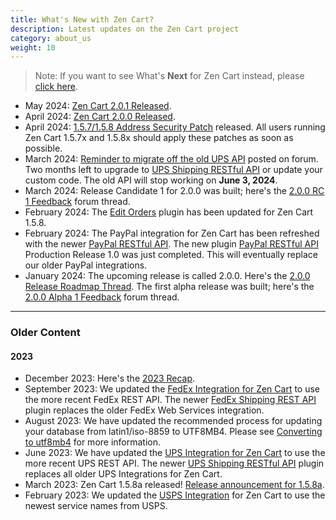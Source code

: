 ```yaml
---
title: What's New with Zen Cart?
description: Latest updates on the Zen Cart project
category: about_us
weight: 10
---
```


> Note: If you want to see What's **Next** for Zen Cart instead, please [click here](/release/whatsnext/).

- May 2024: [Zen Cart 2.0.1 Released](https://www.zen-cart.com/showthread.php?230139-Zen-Cart-2-0-1-Released).
- April 2024: [Zen Cart 2.0.0 Released](https://www.zen-cart.com/showthread.php?230040-Zen-Cart-2-0-0-Released).
- April 2024: [1.5.7/1.5.8 Address Security Patch](https://www.zen-cart.com/showthread.php?230032-Security-patch-for-Zen-Cart-v1-5-7-series-and-v1-5-8-series) released.  All users running Zen Cart 1.5.7x and 1.5.8x should apply these patches as soon as possible. 
- March 2024: [Reminder to migrate off the old UPS API](https://www.zen-cart.com/showthread.php?229812-UPS-XML-will-stop-working-June-2024-(here-s-new-OAUTH-module)&p=1399614#post1399614) posted on forum.  Two months left to upgrade to [UPS Shipping RESTful API](https://www.zen-cart.com/downloads.php?do=file&id=2374) or update your custom code.  The old API will stop working on  **June 3, 2024**.
- March 2024: Release Candidate 1 for 2.0.0 was built; here's the [2.0.0 RC 1 Feedback](https://www.zen-cart.com/showthread.php?229991-Feedback-on-2-0-0-rc1) forum thread. 
- February 2024: The [Edit Orders](https://www.zen-cart.com/downloads.php?do=file&id=1513) plugin has been updated for Zen Cart 1.5.8.
- February 2024: The PayPal integration for Zen Cart has been refreshed with the newer [PayPal RESTful API](/user/payment/paypal_restful/).  The new plugin [PayPal RESTful API](https://www.zen-cart.com/downloads.php?do=file&id=2382) Production Release 1.0 was just completed.  This will eventually replace our older PayPal integrations. 
- January 2024: The upcoming release is called 2.0.0.  Here's the [2.0.0 Release Roadmap Thread](https://www.zen-cart.com/showthread.php?229610-The-next-release-Zen-Cart-2-0-0).  The first alpha release was built; here's the [2.0.0 Alpha 1 Feedback](https://www.zen-cart.com/showthread.php?229906-Feedback-on-2-0-0-alpha1) forum thread. 

---

### Older Content

#### 2023
- December 2023: Here's the [2023 Recap](https://www.zen-cart.com/showthread.php?229885-2023-Recap).
- September 2023: We updated the [FedEx Integration for Zen Cart](/user/shipping/fedex/) to use the more recent FedEx REST API.  The newer [FedEx Shipping REST API](https://www.zen-cart.com/downloads.php?do=file&id=2375) plugin replaces the older FedEx Web Services integration. 
- August 2023: We have updated the recommended process for updating your database from latin1/iso-8859 to UTF8MB4.  Please see [Converting to utf8mb4](/user/upgrading/convert_to_utf8/) for more information.
- June 2023: We have updated the [UPS Integration for Zen Cart](/user/shipping/ups/) to use the more recent UPS REST API.  The newer [UPS Shipping RESTful API](https://www.zen-cart.com/downloads.php?do=file&id=2374) plugin replaces all older UPS Integrations for Zen Cart. 
- March 2023: Zen Cart 1.5.8a released!  [Release announcement for 1.5.8a](https://www.zen-cart.com/showthread.php?229371-Zen-Cart-1-5-8a-Released).
- February 2023: We updated the [USPS Integration](https://www.zen-cart.com/downloads.php?do=file&id=1292) for Zen Cart to use the newest service names from USPS.  
